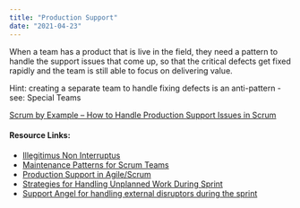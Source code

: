 ```yaml
---
title: "Production Support"
date: "2021-04-23"
---
```


When a team has a product that is live in the field, they need a pattern to handle the support issues that come up, so that the critical defects get fixed rapidly and the team is still able to focus on delivering value.

Hint: creating a separate team to handle fixing defects is an anti-pattern - see: Special Teams

[Scrum by Example – How to Handle Production Support Issues in Scrum](/blog/scrum-production-support.html)

#### Resource Links:

- [Illegitimus Non Interruptus](https://sites.google.com/a/scrumplop.org/published-patterns/product-organization-pattern-language/illegitimus-non-interruptus)
- [Maintenance Patterns for Scrum Teams](https://www.agilecoachjournal.com/2018-12-18/maintenance-patterns-for-scrum-teams)
- [Production Support in Agile/Scrum](https://www.extremeuncertainty.com/production-support-agile-scrum/)
- [Strategies for Handling Unplanned Work During Sprint](https://medium.com/agilelab/strategies-for-handling-unplanned-work-during-sprint-2f89697509ff)
- [Support Angel for handling external disruptors during the sprint](https://scrumsaturday.com/2021/01/16/support-angel/)
